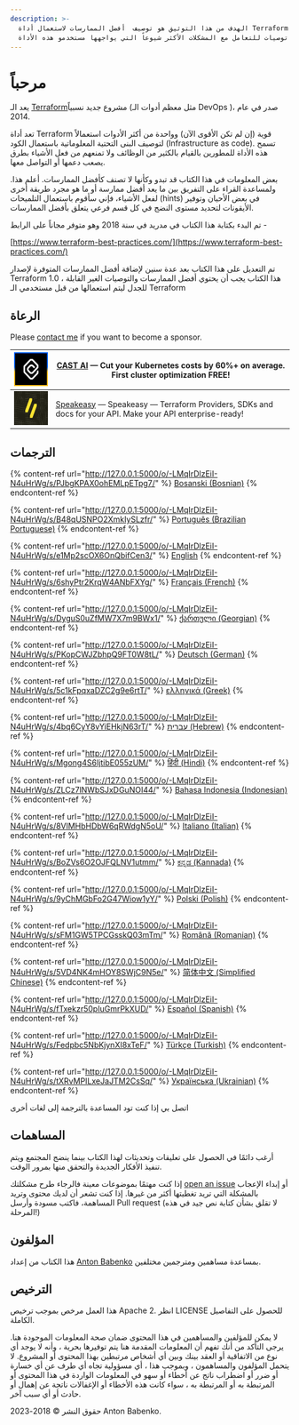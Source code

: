 ```yaml
---
description: >-
  الهدف من هذا التوثيق هو توصيف  أفضل الممارسات لاستعمال أداة Terraform وتوفير
  توصيات للتعامل مع المشكلات الأكثر شيوعاً التي يواجهها مستخدمو هذه الأداة.
---
```


# مرحباً

يعد الـ [Terraform](https://www.terraform.io/)مشروع جديد نسبياً (مثل معظم أدوات الـ DevOps )، صدر في عام 2014.

تعد أداة Terraform قوية (إن لم تكن الأقوى الآن) وواحدة من أكثر الأدوات استعمالاً لتوصيف البنى التحتية المعلوماتية باستعمال الكود (Infrastructure as code). تسمح هذه الأداة للمطورين بالقيام بالكثير من الوظائف ولا تمنعهم من فعل الأشياء بطرق يصعب دعمها أو التواصل معها.

بعض المعلومات في هذا الكتاب قد تبدو وكأنها لا تصنف كأفضل الممارسات. أعلم هذا. ولمساعدة القراء على التفريق بين ما يعد أفضل ممارسة أو ما هو مجرد طريقة أخرى لفعل الأشياء، فإني سأقوم باستعمال التلميحات (hints) في بعض الأحيان وتوفير الأيقونات لتحديد مستوى النضج في كل قسم فرعي يتعلق بأفضل الممارسات.

تم البدء بكتابة هذا الكتاب في مدريد في سنة 2018 وهو متوفر مجاناً على الرابط -

[https://www.terraform-best-practices.com/](https://www.terraform-best-practices.com/)

تم التعديل على هذا الكتاب بعد عدة سنين لإضافة أفضل الممارسات المتوفرة لإصدار Terraform 1.0 ، هذا الكتاب يجب أن يحتوي أفضل الممارسات والتوصيات الغير القابلة للجدل ليتم استعمالها من قبل مستخدمي الـ Terraform

## الرعاة

Please [contact me](https://github.com/antonbabenko/terraform-aws-devops#social-links) if you want to become a sponsor.

| [![](.gitbook/assets/cast-logo.png)](https://cast.ai/antonbabenko)                                                             | [CAST AI](https://cast.ai/antonbabenko) — Cut your Kubernetes costs by 60%+ on average. First cluster optimization FREE!                                                                        |
| ------------------------------------------------------------------------------------------------------------------------------ | ----------------------------------------------------------------------------------------------------------------------------------------------------------------------------------------------- |
| [![](.gitbook/assets/speakeasy-logo.png)](https://speakeasyapi.dev?utm_source=tf_best_practices&utm_medium=github+sponsorship) | [Speakeasy](https://speakeasyapi.dev?utm_source=tf_best_practices&utm_medium=github+sponsorship) — Speakeasy — Terraform Providers, SDKs and docs for your API. Make your API enterprise-ready! |

## الترجمات

{% content-ref url="http://127.0.0.1:5000/o/-LMqIrDlzEiI-N4uHrWg/s/PJbgKPAX0ohEMLpETpg7/" %}
[Bosanski (Bosnian)](http://127.0.0.1:5000/o/-LMqIrDlzEiI-N4uHrWg/s/PJbgKPAX0ohEMLpETpg7/)
{% endcontent-ref %}

{% content-ref url="http://127.0.0.1:5000/o/-LMqIrDlzEiI-N4uHrWg/s/B48qUSNPO2XmkIySLzfr/" %}
[Português (Brazilian Portuguese)](http://127.0.0.1:5000/o/-LMqIrDlzEiI-N4uHrWg/s/B48qUSNPO2XmkIySLzfr/)
{% endcontent-ref %}

{% content-ref url="http://127.0.0.1:5000/o/-LMqIrDlzEiI-N4uHrWg/s/e1Mp2scOX6OnQbifCen3/" %}
[English](http://127.0.0.1:5000/o/-LMqIrDlzEiI-N4uHrWg/s/e1Mp2scOX6OnQbifCen3/)
{% endcontent-ref %}

{% content-ref url="http://127.0.0.1:5000/o/-LMqIrDlzEiI-N4uHrWg/s/6shyPtr2KrqW4ANbFXYg/" %}
[Français (French)](http://127.0.0.1:5000/o/-LMqIrDlzEiI-N4uHrWg/s/6shyPtr2KrqW4ANbFXYg/)
{% endcontent-ref %}

{% content-ref url="http://127.0.0.1:5000/o/-LMqIrDlzEiI-N4uHrWg/s/DyguS0uZfMW7X7m9BWx1/" %}
[ქართული (Georgian)](http://127.0.0.1:5000/o/-LMqIrDlzEiI-N4uHrWg/s/DyguS0uZfMW7X7m9BWx1/)
{% endcontent-ref %}

{% content-ref url="http://127.0.0.1:5000/o/-LMqIrDlzEiI-N4uHrWg/s/PKopCWJZbhpQ9FT0W8tL/" %}
[Deutsch (German)](http://127.0.0.1:5000/o/-LMqIrDlzEiI-N4uHrWg/s/PKopCWJZbhpQ9FT0W8tL/)
{% endcontent-ref %}

{% content-ref url="http://127.0.0.1:5000/o/-LMqIrDlzEiI-N4uHrWg/s/5c1kFpqxaDZC2g9e6rtT/" %}
[ελληνικά (Greek)](http://127.0.0.1:5000/o/-LMqIrDlzEiI-N4uHrWg/s/5c1kFpqxaDZC2g9e6rtT/)
{% endcontent-ref %}

{% content-ref url="http://127.0.0.1:5000/o/-LMqIrDlzEiI-N4uHrWg/s/4bq6CyY8vYiEHkjN63rT/" %}
[עברית (Hebrew)](http://127.0.0.1:5000/o/-LMqIrDlzEiI-N4uHrWg/s/4bq6CyY8vYiEHkjN63rT/)
{% endcontent-ref %}

{% content-ref url="http://127.0.0.1:5000/o/-LMqIrDlzEiI-N4uHrWg/s/Mgong4S6IjtibE055zUM/" %}
[हिंदी (Hindi)](http://127.0.0.1:5000/o/-LMqIrDlzEiI-N4uHrWg/s/Mgong4S6IjtibE055zUM/)
{% endcontent-ref %}

{% content-ref url="http://127.0.0.1:5000/o/-LMqIrDlzEiI-N4uHrWg/s/ZLCz7lNWbSJxDGuNOI44/" %}
[Bahasa Indonesia (Indonesian)](http://127.0.0.1:5000/o/-LMqIrDlzEiI-N4uHrWg/s/ZLCz7lNWbSJxDGuNOI44/)
{% endcontent-ref %}

{% content-ref url="http://127.0.0.1:5000/o/-LMqIrDlzEiI-N4uHrWg/s/8VlMHbHDbW6qRWdgN5oU/" %}
[Italiano (Italian)](http://127.0.0.1:5000/o/-LMqIrDlzEiI-N4uHrWg/s/8VlMHbHDbW6qRWdgN5oU/)
{% endcontent-ref %}

{% content-ref url="http://127.0.0.1:5000/o/-LMqIrDlzEiI-N4uHrWg/s/BoZVs6O2OJFQLNV1utmm/" %}
[ಕನ್ನಡ (Kannada)](http://127.0.0.1:5000/o/-LMqIrDlzEiI-N4uHrWg/s/BoZVs6O2OJFQLNV1utmm/)
{% endcontent-ref %}

{% content-ref url="http://127.0.0.1:5000/o/-LMqIrDlzEiI-N4uHrWg/s/9yChMGbFo2G47Wiow1yY/" %}
[Polski (Polish)](http://127.0.0.1:5000/o/-LMqIrDlzEiI-N4uHrWg/s/9yChMGbFo2G47Wiow1yY/)
{% endcontent-ref %}

{% content-ref url="http://127.0.0.1:5000/o/-LMqIrDlzEiI-N4uHrWg/s/sFM1GW5TPCGsskQ03mTm/" %}
[Română (Romanian)](http://127.0.0.1:5000/o/-LMqIrDlzEiI-N4uHrWg/s/sFM1GW5TPCGsskQ03mTm/)
{% endcontent-ref %}

{% content-ref url="http://127.0.0.1:5000/o/-LMqIrDlzEiI-N4uHrWg/s/5VD4NK4mHOY8SWjC9N5e/" %}
[简体中文 (Simplified Chinese)](http://127.0.0.1:5000/o/-LMqIrDlzEiI-N4uHrWg/s/5VD4NK4mHOY8SWjC9N5e/)
{% endcontent-ref %}

{% content-ref url="http://127.0.0.1:5000/o/-LMqIrDlzEiI-N4uHrWg/s/fTxekzr50pIuGmrPkXUD/" %}
[Español (Spanish)](http://127.0.0.1:5000/o/-LMqIrDlzEiI-N4uHrWg/s/fTxekzr50pIuGmrPkXUD/)
{% endcontent-ref %}

{% content-ref url="http://127.0.0.1:5000/o/-LMqIrDlzEiI-N4uHrWg/s/Fedpbc5NbKjynXI8xTeF/" %}
[Türkçe (Turkish)](http://127.0.0.1:5000/o/-LMqIrDlzEiI-N4uHrWg/s/Fedpbc5NbKjynXI8xTeF/)
{% endcontent-ref %}

{% content-ref url="http://127.0.0.1:5000/o/-LMqIrDlzEiI-N4uHrWg/s/tXRvMPILxeJaJTM2CsSq/" %}
[Українська (Ukrainian)](http://127.0.0.1:5000/o/-LMqIrDlzEiI-N4uHrWg/s/tXRvMPILxeJaJTM2CsSq/)
{% endcontent-ref %}

اتصل بي إذا كنت تود المساعدة بالترجمة إلى لغات أخرى

## المساهمات

أرغب دائمًا في الحصول على تعليقات وتحديثات لهذا الكتاب بينما ينضج المجتمع ويتم تنفيذ الأفكار الجديدة والتحقق منها بمرور الوقت.

إذا كنت مهتمًا بموضوعات معينة فالرجاء طرح مشكلتك [open an issue](https://github.com/antonbabenko/terraform-best-practices/issues) أو إبداء الإعجاب بالمشكلة التي تريد تغطيتها أكثر من غيرها. إذا كنت تشعر أن لديك محتوى وتريد المساهمة، فاكتب مسودة وأرسل Pull request (لا تقلق بشأن كتابة نص جيد في هذه المرحلة!)

## المؤلفون

هذا الكتاب من إعداد [Anton Babenko](https://github.com/antonbabenko) بمساعدة مساهمين ومترجمين مختلفين.

## الترخيص

هذا العمل مرخص بموجب ترخيص Apache 2. انظر LICENSE للحصول على التفاصيل الكاملة.

لا يمكن للمؤلفين والمساهمين في هذا المحتوى ضمان صحة المعلومات الموجودة هنا. يرجى التأكد من أنك تفهم أن المعلومات المقدمة هنا يتم توفيرها بحرية ، وأنه لا يوجد أي نوع من الاتفاقية أو العقد بينك وبين أي أشخاص مرتبطين بهذا المحتوى أو المشروع. لا يتحمل المؤلفون والمساهمون ، وبموجب هذا ، أي مسؤولية تجاه أي طرف عن أي خسارة أو ضرر أو اضطراب ناتج عن أخطاء أو سهو في المعلومات الواردة في هذا المحتوى أو المرتبطة به أو المرتبطة به ، سواء كانت هذه الأخطاء أو الإغفالات ناتجة عن إهمال أو حادث أو أي سبب آخر.

حقوق النشر © 2018-2023 Anton Babenko.
